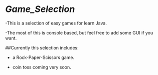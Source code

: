 # **_Game_Selection_**

-This is a selection of easy games for learn Java.

-The most of this is console based, but feel free to add some GUI if you want.

##Currently this selection includes:

- a Rock-Paper-Scissors game.

- coin toss coming very soon.
